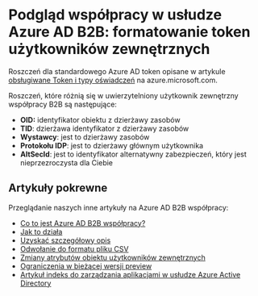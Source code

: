 <properties
   pageTitle="Użytkownik zewnętrzny token formatu Azure Active Directory B2B współpracy Podgląd | Microsoft Azure"
   description="Azure Active Directory B2B obsługuje relacji między firmy, włączając partnerów biznesowych selektywne dostępu do sieci firmowej aplikacji"
   services="active-directory"
   documentationCenter=""
   authors="viv-liu"
   manager="cliffdi"
   editor=""
   tags=""/>

<tags
   ms.service="active-directory"
   ms.devlang="NA"
   ms.topic="article"
   ms.tgt_pltfrm="NA"
   ms.workload="na"
   ms.date="05/09/2016"
   ms.author="viviali"/>

# <a name="azure-ad-b2b-collaboration-preview-external-user-token-format"></a>Podgląd współpracy w usłudze Azure AD B2B: formatowanie token użytkowników zewnętrznych

Roszczeń dla standardowego Azure AD token opisane w artykule [obsługiwane Token i typy oświadczeń](active-directory-token-and-claims.md) na azure.microsoft.com.

Roszczeń, które różnią się w uwierzytelniony użytkownik zewnętrzny współpracy B2B są następujące:<br/>
- **OID:** identyfikator obiektu z dzierżawy zasobów<br/>
- **TID**: dzierżawa identyfikator z dzierżawy zasobów<br/>
- **Wystawcy**: jest to dzierżawy zasobów<br/>
- **Protokołu IDP**: jest to dzierżawy głównym użytkownika<br/>
- **AltSecId**: jest to identyfikator alternatywny zabezpieczeń, który jest nieprzezroczysta dla Ciebie<br/>

## <a name="related-articles"></a>Artykuły pokrewne
Przeglądanie naszych inne artykuły na Azure AD B2B współpracy:

- [Co to jest Azure AD B2B współpracy?](active-directory-b2b-what-is-azure-ad-b2b.md)
- [Jak to działa](active-directory-b2b-how-it-works.md)
- [Uzyskać szczegółowy opis](active-directory-b2b-detailed-walkthrough.md)
- [Odwołanie do formatu pliku CSV](active-directory-b2b-references-csv-file-format.md)
- [Zmiany atrybutów obiektu użytkowników zewnętrznych](active-directory-b2b-references-external-user-object-attribute-changes.md)
- [Ograniczenia w bieżącej wersji preview](active-directory-b2b-current-preview-limitations.md)
- [Artykuł indeks do zarządzania aplikacjami w usłudze Azure Active Directory](active-directory-apps-index.md)
